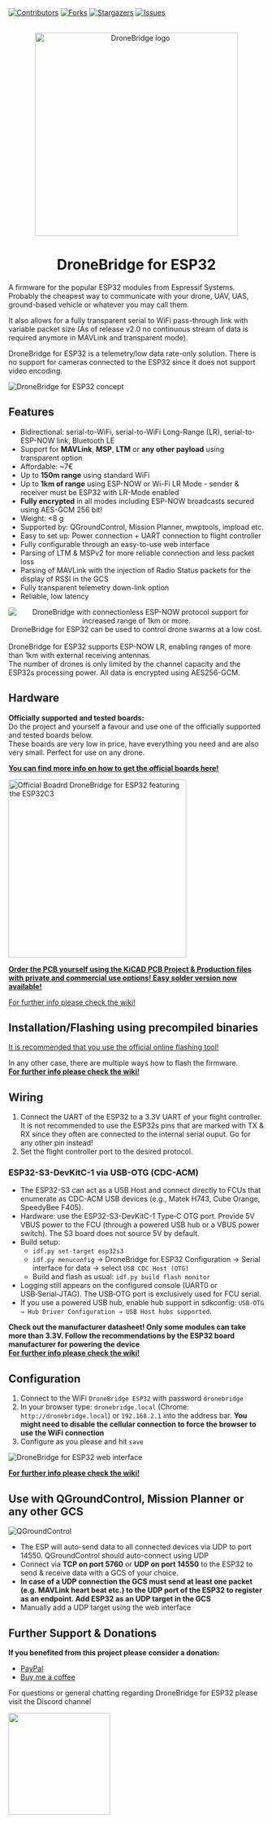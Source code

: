 
[![Contributors][contributors-shield]][contributors-url]
[![Forks][forks-shield]][forks-url]
[![Stargazers][stars-shield]][stars-url]
[![Issues][issues-shield]][issues-url]

<br />
<div align="center">
   <img src="wiki/DroneBridgeLogo_text.png" alt="DroneBridge logo" width="400">
   <h1>DroneBridge for ESP32</h1>
</div>

A firmware for the popular ESP32 modules from Espressif Systems. Probably the cheapest way to
communicate with your drone, UAV, UAS, ground-based vehicle or whatever you may call them.

It also allows for a fully transparent serial to WiFi pass-through link with variable packet size
(As of release v2.0 no continuous stream of data is required anymore in MAVLink and transparent mode).

DroneBridge for ESP32 is a telemetry/low data rate-only solution. There is no support for cameras connected to the ESP32 
since it does not support video encoding.

![DroneBridge for ESP32 concept](wiki/db_ESP32_setup.png)

## Features
-   Bidirectional: serial-to-WiFi, serial-to-WiFi Long-Range (LR), serial-to-ESP-NOW link, Bluetooth LE
-   Support for **MAVLink**, **MSP**, **LTM** or **any other payload** using transparent option
-   Affordable: ~7€
-   Up to **150m range** using standard WiFi
-   Up to **1km of range** using ESP-NOW or Wi-Fi LR Mode - sender & receiver must be ESP32 with LR-Mode enabled
-   **Fully encrypted** in all modes including ESP-NOW broadcasts secured using AES-GCM 256 bit!
-   Weight: <8 g
-   Supported by: QGroundControl, Mission Planner, mwptools, impload etc.
-   Easy to set up: Power connection + UART connection to flight controller
-   Fully configurable through an easy-to-use web interface
-   Parsing of LTM & MSPv2 for more reliable connection and less packet loss
-   Parsing of MAVLink with the injection of Radio Status packets for the display of RSSI in the GCS
-   Fully transparent telemetry down-link option
-   Reliable, low latency

<div align="center">
    <img src="wiki/DB_ESP32_NOW_Illistration.png" alt="DroneBridge with connectionless ESP-NOW protocol support for increased range of 1km or more.">
    <div>DroneBridge for ESP32 can be used to control drone swarms at a low cost.</div>
</div>
<br />
<div>
DroneBridge for ESP32 supports ESP-NOW LR, enabling ranges of more than 1km with external receiving antennas.<br />The number of drones is only limited by the channel capacity and the ESP32s processing power. All data is encrypted using AES256-GCM.
</div>

## Hardware

**Officially supported and tested boards:**  
Do the project and yourself a favour and use one of the officially supported and tested boards below.   
These boards are very low in price, have everything you need and are also very small. Perfect for use on any drone. 

**[You can find more info on how to get the official boards here!](https://dronebridge.gitbook.io/docs/dronebridge-for-esp32/hardware-and-wiring#officially-supported-boards)**

<img src="https://github.com/user-attachments/assets/efd2b305-8046-4431-a4a0-ec8de07fd264" alt="Official Boadrd DroneBridge for ESP32 featuring the ESP32C3" width="350">
  
**[Order the PCB yourself using the KiCAD PCB Project & Production files with private and commercial use options! Easy solder version now available!](https://buymeacoffee.com/seeul8er/extras)**

[For further info please check the wiki!](https://dronebridge.gitbook.io/docs/dronebridge-for-esp32/hardware-and-wiring)

## Installation/Flashing using precompiled binaries

[It is recommended that you use the official online flashing tool!](https://dronebridge.github.io/ESP32/install.html)

In any other case, there are multiple ways how to flash the firmware.  
**[For further info please check the wiki!](https://dronebridge.gitbook.io/docs/dronebridge-for-esp32/installation)**

## Wiring

1.  Connect the UART of the ESP32 to a 3.3V UART of your flight controller. It is not recommended to use the ESP32s pins that are marked with TX & RX since they often are connected to the internal serial ouput. Go for any other pin instead!
2.  Set the flight controller port to the desired protocol.

### ESP32-S3-DevKitC-1 via USB-OTG (CDC-ACM)
-  The ESP32-S3 can act as a USB Host and connect directly to FCUs that enumerate as CDC-ACM USB devices (e.g., Matek H743, Cube Orange, SpeedyBee F405).
-  Hardware: use the ESP32-S3-DevKitC-1 Type‑C OTG port. Provide 5V VBUS power to the FCU (through a powered USB hub or a VBUS power switch). The S3 board does not source 5V by default.
-  Build setup:
   -  `idf.py set-target esp32s3`
   -  `idf.py menuconfig` → DroneBridge for ESP32 Configuration → Serial interface for data → select `USB CDC Host (OTG)`
   -  Build and flash as usual: `idf.py build flash monitor`
-  Logging still appears on the configured console (UART0 or USB‑Serial‑JTAG). The USB‑OTG port is exclusively used for FCU serial.
-  If you use a powered USB hub, enable hub support in sdkconfig: `USB-OTG → Hub Driver Configuration → USB Host hubs supported`.

**Check out the manufacturer datasheet! Only some modules can take more than 3.3V. Follow the recommendations by the ESP32 board manufacturer for powering the device**  
**[For further info please check the wiki!](https://dronebridge.gitbook.io/docs/dronebridge-for-esp32/hardware-and-wiring)**

## Configuration
1.  Connect to the WiFi `DroneBridge ESP32` with password `dronebridge`
2.  In your browser type: `dronebridge.local` (Chrome: `http://dronebridge.local`) or `192.168.2.1` into the address bar.
 **You might need to disable the cellular connection to force the browser to use the WiFi connection**
3.  Configure as you please and hit `save`

![DroneBridge for ESP32 web interface](wiki/dbesp32_webinterface.png)

**[For further info please check the wiki!](https://dronebridge.gitbook.io/docs/dronebridge-for-esp32/configuration)**

## Use with QGroundControl, Mission Planner or any other GCS

![QGroundControl](https://docs.qgroundcontrol.com/master/assets/connected_vehicle.C1qygcZV.jpg)

-   The ESP will auto-send data to all connected devices via UDP to port 14550. QGroundControl should auto-connect using UDP
-   Connect via **TCP on port 5760** or **UDP on port 14550** to the ESP32 to send & receive data with a GCS of your choice. 
-   **In case of a UDP connection the GCS must send at least one packet (e.g. MAVLink heart beat etc.) to the UDP port of the ESP32 to register as an endpoint. Add ESP32 as an UDP target in the GCS**
-   Manually add a UDP target using the web interface

## Further Support & Donations

**If you benefited from this project please consider a donation:** 
-   [PayPal](https://www.paypal.com/donate/?hosted_button_id=SG97392AJN73J)
-   [Buy me a coffee](https://buymeacoffee.com/seeul8er)

For questions or general chatting regarding DroneBridge for ESP32 please visit the Discord channel  
<div>
<a href="https://discord.gg/pqmHJNArE3">
<img src="wiki/discord-logo-blue.png" width="200px">
</a>
</div>

[contributors-shield]: https://img.shields.io/github/contributors/DroneBridge/ESP32.svg?style=for-the-badge
[contributors-url]: https://github.com/DroneBridge/ESP32/graphs/contributors
[forks-shield]: https://img.shields.io/github/forks/DroneBridge/ESP32.svg?style=for-the-badge
[forks-url]: https://github.com/DroneBridge/ESP32/network/members
[stars-shield]: https://img.shields.io/github/stars/DroneBridge/ESP32.svg?style=for-the-badge
[stars-url]: https://github.com/DroneBridge/ESP32/stargazers
[issues-shield]: https://img.shields.io/github/issues/DroneBridge/ESP32.svg?style=for-the-badge
[issues-url]: https://github.com/DroneBridge/ESP32/issues
